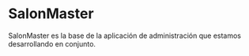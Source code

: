 # SalonMaster

SalonMaster es la base de la aplicación de administración que estamos desarrollando en conjunto.
